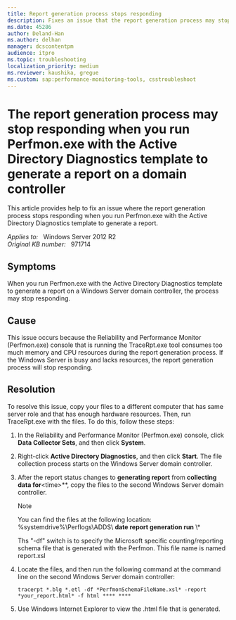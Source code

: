 ```yaml
---
title: Report generation process stops responding
description: Fixes an issue that the report generation process may stop responding when you run Perfmon.exe with the Active Directory Diagnostics template to generate a report.
ms.date: 45286
author: Deland-Han
ms.author: delhan
manager: dcscontentpm
audience: itpro
ms.topic: troubleshooting
localization_priority: medium
ms.reviewer: kaushika, gregue
ms.custom: sap:performance-monitoring-tools, csstroubleshoot
---
```

# The report generation process may stop responding when you run Perfmon.exe with the Active Directory Diagnostics template to generate a report on a domain controller

This article provides help to fix an issue where the report generation process stops responding when you run Perfmon.exe with the Active Directory Diagnostics template to generate a report.

_Applies to:_ &nbsp; Windows Server 2012 R2  
_Original KB number:_ &nbsp; 971714

## Symptoms

When you run Perfmon.exe with the Active Directory Diagnostics template to generate a report on a Windows Server domain controller, the process may stop responding.

## Cause

This issue occurs because the Reliability and Performance Monitor (Perfmon.exe) console that is running the TraceRpt.exe tool consumes too much memory and CPU resources during the report generation process. If the Windows Server is busy and lacks resources, the report generation process will stop responding.

## Resolution

To resolve this issue, copy your files to a different computer that has same server role and that has enough hardware resources. Then, run TraceRpt.exe with the files. To do this, follow these steps:

1. In the Reliability and Performance Monitor (Perfmon.exe) console, click **Data Collector Sets**, and then click **System**.
2. Right-click **Active Directory Diagnostics**, and then click **Start**. The file collection process starts on the Windows Server domain controller.
3. After the report status changes to **generating report** from **collecting data for**\<time>**, copy the files to the second Windows Server domain controller.

    > [!NOTE]
    > You can find the files at the following location: %systemdrive%\Perflogs\ADDS\ **date report generation run** \\*
    >
    > Ths "-df" switch is to specify the Microsoft specific counting/reporting schema file that is generated with the Perfmon. This file name is named report.xsl
4. Locate the files, and then run the following command at the command line on the second Windows Server domain controller:

    ```console
    tracerpt *.blg *.etl -df *PerfmonSchemaFileName.xsl* -report *your_report.html* -f html **** ****
    ```

5. Use Windows Internet Explorer to view the .html file that is generated.
